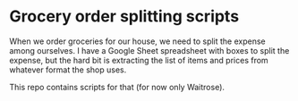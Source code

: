 # Grocery order splitting scripts

When we order groceries for our house, we need to split the expense among ourselves.
I have a Google Sheet spreadsheet with boxes to split the expense,
but the hard bit is extracting the list of items and prices from whatever format
the shop uses.

This repo contains scripts for that (for now only Waitrose).
